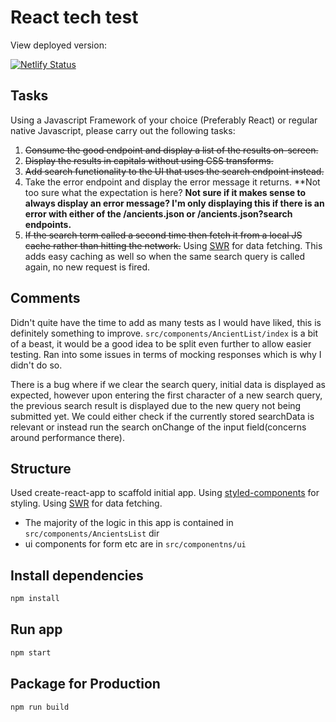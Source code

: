 # React tech test

View deployed version:

[![Netlify Status](https://api.netlify.com/api/v1/badges/e9241d63-ebf4-4936-9f8f-8d9fbc18f850/deploy-status)](https://app.netlify.com/sites/compassionate-pike-ec89c7/deploys)

## Tasks

Using a Javascript Framework of your choice (Preferably React) or regular native Javascript, please carry out the following tasks:

1. ~~Consume the good endpoint and display a list of the results on-screen.~~
2. ~~Display the results in capitals without using CSS transforms.~~
3. ~~Add search functionality to the UI that uses the search endpoint instead.~~
4. Take the error endpoint and display the error message it returns. **Not too sure what the expectation is here? **Not sure if it makes sense to always display an error message? I'm only displaying this if there is an error with either of the /ancients.json or /ancients.json?search endpoints.**
5. ~~If the search term called a second time then fetch it from a local JS cache rather than hitting the network.~~ Using [SWR](https://swr.vercel.app/) for data fetching. This adds easy caching as well so when the same search query is called again, no new request is fired.

## Comments

Didn't quite have the time to add as many tests as I would have liked, this is definitely something to improve. ``src/components/AncientList/index`` is a bit of a beast, it would be a good idea to be split even further to allow easier testing. Ran into some issues in terms of mocking responses which is why I didn't do so.

There is a bug where if we clear the search query, initial data is displayed as expected, however upon entering the first character of a new search query, the previous search result is displayed due to the new query not being submitted yet. We could either check if the currently stored searchData is relevant or instead run the search onChange of the input field(concerns around performance there).

## Structure

Used create-react-app to scaffold initial app.
Using [styled-components](https://styled-components.com/) for styling.
Using [SWR](https://swr.vercel.app/) for data fetching.

- The majority of the logic in this app is contained in ``src/components/AncientsList`` dir
- ui components for form etc are in ``src/componentns/ui``

## Install dependencies

```bash
npm install
```

## Run app

```bash
npm start
```

## Package for Production

```bash
npm run build
```
